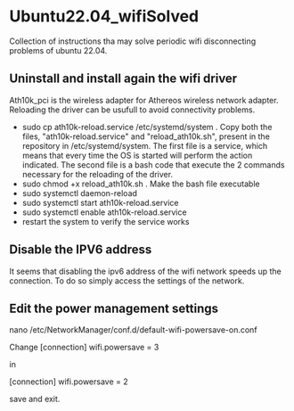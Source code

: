 # Ubuntu22.04_wifiSolved

Collection of instructions tha may solve periodic wifi disconnecting problems of ubuntu 22.04.

## Uninstall and install again the wifi driver 

Ath10k_pci is the wireless adapter for Athereos wireless network adapter. Reloading the driver can be usufull to avoid connectivity problems.

* sudo cp ath10k-reload.service /etc/systemd/system . Copy both the files, "ath10k-reload.service" and "reload_ath10k.sh", present in the repository in /etc/systemd/system. The first file is a service, which means that every time the OS is started will perform the action indicated. The second file is a bash code that execute the 2 commands necessary for the reloading of the driver.
* sudo chmod +x reload_ath10k.sh . Make the bash file executable
* sudo systemctl daemon-reload
* sudo systemctl start ath10k-reload.service
* sudo systemctl enable ath10k-reload.service
* restart the system to verify the service works

## Disable the IPV6 address

It seems that disabling the ipv6 address of the wifi network speeds up the connection. To do so simply access the settings of the network.

## Edit the power management settings

nano /etc/NetworkManager/conf.d/default-wifi-powersave-on.conf

Change
[connection]
wifi.powersave = 3

in

[connection]
wifi.powersave = 2

save and exit.



